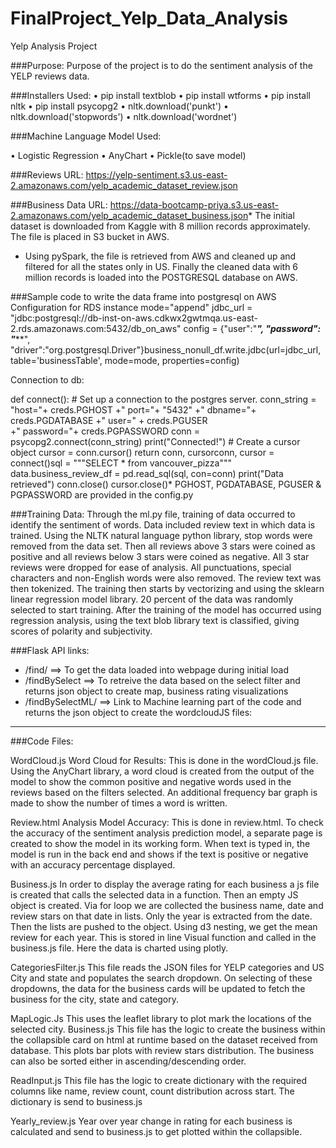 ﻿# FinalProject_Yelp_Data_Analysis

Yelp Analysis Project

###Purpose: Purpose of the project is to do the sentiment analysis of the YELP reviews data.

###Installers Used:
•	pip install textblob
•	pip install wtforms
•	pip install nltk
•	pip install psycopg2
•	nltk.download('punkt')
•	nltk.download('stopwords')
•	nltk.download('wordnet')


###Machine Language Model Used:

•	Logistic Regression 
•	AnyChart
•	Pickle(to save model)

###Reviews URL: https://yelp-sentiment.s3.us-east-2.amazonaws.com/yelp_academic_dataset_review.json

###Business Data URL: https://data-bootcamp-priya.s3.us-east-2.amazonaws.com/yelp_academic_dataset_business.json* The initial dataset is downloaded from Kaggle with 8 million records approximately. The file is placed in S3 bucket in AWS.
* Using pySpark, the file is retrieved from AWS and cleaned up and filtered for all the states only in US. Finally the cleaned data with 6 million records is loaded into the POSTGRESQL database on AWS.

###Sample code to write the data frame into postgresql on AWS
Configuration for RDS instance
mode="append"
jdbc_url = "jdbc:postgresql://db-inst-on-aws.cdkwx2gwtmqa.us-east-2.rds.amazonaws.com:5432/db_on_aws"
config = {"user":"***",
          "password": "*****",
          "driver":"org.postgresql.Driver"}business_nonull_df.write.jdbc(url=jdbc_url, table='businessTable', mode=mode, properties=config)

Connection to db:

def connect():    # Set up a connection to the postgres server.
    conn_string = "host="+ creds.PGHOST +" port="+ "5432" +" dbname="+ creds.PGDATABASE +" user=" + creds.PGUSER \
                  +" password="+ creds.PGPASSWORD    conn = psycopg2.connect(conn_string)
    print("Connected!")    # Create a cursor object
    cursor = conn.cursor()    return conn, cursorconn, cursor = connect()sql = """SELECT * from  vancouver_pizza"""
data.business_review_df = pd.read_sql(sql, con=conn)
print("Data retrieved")
conn.close()
cursor.close()* PGHOST, PGDATABASE, PGUSER & PGPASSWORD are provided in the config.py

###Training Data: 
Through the ml.py file, training of data occurred to identify the sentiment of words. Data included review text in which data is trained. Using the NLTK natural language python library, stop words were removed from the data set. Then all reviews above 3 stars were coined as positive and all reviews below 3 stars were coined as negative. All 3 star reviews were dropped for ease of analysis. All punctuations, special characters and non-English words were also removed. The review text was then tokenized. The training then starts by vectorizing and using the sklearn linear regression model library. 20 percent of the data was randomly selected to start training. After the training of the model has occurred using regression analysis, using the text blob library text is classified, giving scores of polarity and subjectivity. 

###Flask API links:
* /find/  ==> To get the data loaded into webpage during initial load
* /findBySelect  ==> To retreive the data based on the select filter and returns json object to create map, business rating visualizations
* /findBySelectML/  ==> Link to Machine learning part of the code and returns the json object to create the wordcloudJS files:
*********



###Code Files:

WordCloud.js
Word Cloud for Results: 
This is done in the wordCloud.js file.
Using the AnyChart library, a word cloud is created from the output of the model to show the common positive and negative words used in the reviews based on the filters selected.
An additional frequency bar graph is made to show the number of times a word is written. 

Review.html
Analysis Model Accuracy: 
This is done in review.html.
To check the accuracy of the sentiment analysis prediction model, a separate page is created to show the model in its working form. When text is typed in, the model is run in the back end and shows if the text is positive or negative with an accuracy percentage displayed. 

Business.js
In order to display the average rating for each business a js file is created that calls the selected data in a function. Then an empty JS object is created. Via for loop we are collected the business name, date and review stars on that date in lists. Only the year is extracted from the date. Then the lists are pushed to the object. Using d3 nesting, we get the mean review for each year. This is stored in line Visual function and called in the business.js file. Here the data is charted using plotly.


CategoriesFilter.js
This file reads the JSON files for YELP categories and US City and state and populates the search dropdown. On selecting of these dropdowns, the data for the business cards will be updated to fetch the business for the city, state and category.

MapLogic.Js
This uses the leaflet library to plot mark the locations of the selected city. 
Business.js 
This file has the logic to create the business within the collapsible card on html at runtime based on the dataset received from database. This plots bar plots with review stars distribution. The business can also be sorted either in ascending/descending order.

ReadInput.js 
This file has the logic to create dictionary with the required columns like name, review count, count distribution across start. The dictionary is send to business.js

Yearly_review.js 
Year over year change in rating for each business is calculated and send to business.js to get plotted within the collapsible.

